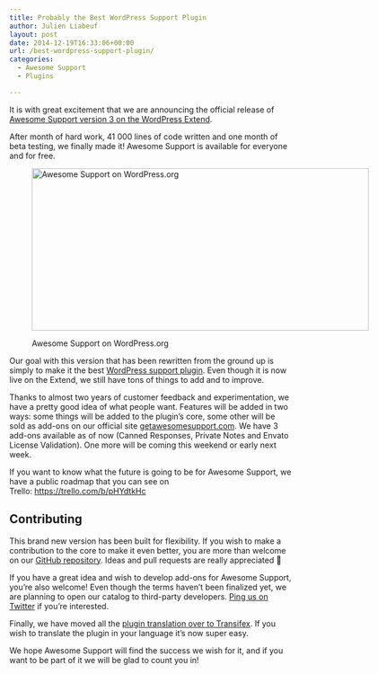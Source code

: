 ```yaml
---
title: Probably the Best WordPress Support Plugin
author: Julien Liabeuf
layout: post
date: 2014-12-19T16:33:06+00:00
url: /best-wordpress-support-plugin/
categories:
  - Awesome Support
  - Plugins

---
```

It is with great excitement that we are announcing the official release of <a href="https://wordpress.org/plugins/awesome-support/" target="_blank">Awesome Support version 3 on the WordPress Extend</a>.

After month of hard work, 41 000 lines of code written and one month of beta testing, we finally made it! Awesome Support is available for everyone and for free.<figure id="attachment_703" style="width: 600px" class="wp-caption aligncenter">

[<img class="size-large wp-image-703" src="https://themeavenue.net/wp-content/uploads/2014/12/WordPress.org-Plugin-Page-1024x493.png" alt="Awesome Support on WordPress.org" width="600" height="289" srcset="http://themeavenue.dev/wp-content/uploads/2014/12/WordPress.org-Plugin-Page-1024x493.png 1024w, http://themeavenue.dev/wp-content/uploads/2014/12/WordPress.org-Plugin-Page-300x145.png 300w, http://themeavenue.dev/wp-content/uploads/2014/12/WordPress.org-Plugin-Page-768x370.png 768w, http://themeavenue.dev/wp-content/uploads/2014/12/WordPress.org-Plugin-Page.png 1349w" sizes="(max-width: 600px) 100vw, 600px" />][1]<figcaption class="wp-caption-text">Awesome Support on WordPress.org</figcaption></figure> 

Our goal with this version that has been rewritten from the ground up is simply to make it the best <a href="http://getawesomesupport.com" target="_blank">WordPress support plugin</a>. Even though it is now live on the Extend, we still have tons of things to add and to improve.

Thanks to almost two years of customer feedback and experimentation, we have a pretty good idea of what people want. Features will be added in two ways: some things will be added to the plugin&#8217;s core, some other will be sold as add-ons on our official site <a href="http://getawesomesupport.com/addons" target="_blank">getawesomesupport.com</a>. We have 3 add-ons available as of now (Canned Responses, Private Notes and Envato License Validation). One more will be coming this weekend or early next week.

If you want to know what the future is going to be for Awesome Support, we have a public roadmap that you can see on Trello: <a href="https://trello.com/b/pHYdtkHc" target="_blank">https://trello.com/b/pHYdtkHc</a>

## Contributing

This brand new version has been built for flexibility. If you wish to make a contribution to the core to make it even better, you are more than welcome on our <a href="https://github.com/ThemeAvenue/Awesome-Support" target="_blank">GitHub repository</a>. Ideas and pull requests are really appreciated 🙂

If you have a great idea and wish to develop add-ons for Awesome Support, you&#8217;re also welcome! Even though the terms haven&#8217;t been finalized yet, we are planning to open our catalog to third-party developers. <a href="https://twitter.com/_AwesomeSupport" target="_blank">Ping us on Twitter</a> if you&#8217;re interested.

Finally, we have moved all the <a href="https://www.transifex.com/projects/p/awesome-support/" target="_blank">plugin translation over to Transifex</a>. If you wish to translate the plugin in your language it&#8217;s now super easy.

We hope Awesome Support will find the success we wish for it, and if you want to be part of it we will be glad to count you in!

 [1]: https://themeavenue.net/wp-content/uploads/2014/12/WordPress.org-Plugin-Page.png